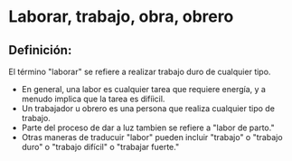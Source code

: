 # Laborar, trabajo, obra, obrero

## Definición: 

El término "laborar" se refiere a realizar trabajo duro de cualquier tipo.

* En general, una labor es cualquier tarea que requiere energía, y a menudo implica que la tarea es difíicil.
* Un trabajador u obrero es una persona que realiza cualquier tipo de trabajo.
* Parte del proceso de dar a luz tambien se refiere a "labor de parto."
* Otras maneras de traducuir "labor" pueden incluir "trabajo" o "trabajo duro" o "trabajo difícil" o "trabajar fuerte."

